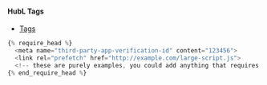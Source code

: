 #### HubL Tags
- [Tags](https://developers.hubspot.com/docs/cms/hubl/tags) 

```js
{% require_head %}
  <meta name="third-party-app-verification-id" content="123456">
  <link rel="prefetch" href="http://example.com/large-script.js">
  <!-- these are purely examples, you could add anything that requires being in the head. require_css and require_js should be used instead of this when embedding a style tag or script tag.-->
{% end_require_head %}
```  
